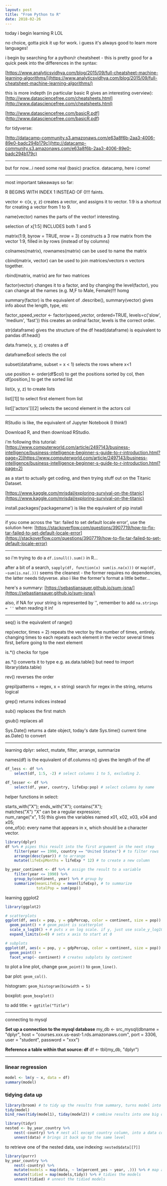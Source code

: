 ```yaml
---
layout: post
title: "From Python to R"
date: 2018-02-26
---
```


today i begin learning R LOL

no choice, gotta pick it up for work. i guess it's always good to learn more languages!

i begin by searching for a python/r cheatsheet - this is pretty good for a quick peek into the differences in the syntax:

[https://www.analyticsvidhya.com/blog/2015/09/full-cheatsheet-machine-learning-algorithms/](https://www.analyticsvidhya.com/blog/2015/09/full-cheatsheet-machine-learning-algorithms/)

this is more indepth (in particular basic R gives an interesting overview):
[http://www.datasciencefree.com/cheatsheets.html](http://www.datasciencefree.com/cheatsheets.html)

[http://www.datasciencefree.com/basicR.pdf]
(http://www.datasciencefree.com/basicR.pdf)


for tidyverse:

[http://datacamp-community.s3.amazonaws.com/e63a8f6b-2aa3-4006-89e0-badc294b179c](http://datacamp-community.s3.amazonaws.com/e63a8f6b-2aa3-4006-89e0-badc294b179c)

---

but for now...i need some real (basic) practice. 
datacamp, here i come!


---

most important takeaways so far:

R BEGINS WITH INDEX 1 INSTEAD OF 0!!! faints.

vector <- c(x, y, z) creates a vector, and assigns it to vector. 1:9 is a shortcut for creating a vector from 1 to 9.

name(vector) names the parts of the vector! interesting.

selection of x[1:5] INCLUDES both 1 and 5

matrix(1:9, byrow = TRUE, nrow = 3) constructs a 3 row matrix from the vector 1:9, filled in by rows (instead of by columns)

colnames(matrix), rownames(matrix) can be used to name the matrix

cbind(matrix, vector) can be used to join matrices/vectors n vectors together.

rbind(matrix, matrix) are for two matrices

factor(vector) changes it to a factor, and by changing the level(factor), you can change all the names (e.g. M,F to Male, Female)!!! homg

summary(factor) is the equivalent of .describe(), summary(vector) gives info about the length, type, etc

factor_speed_vector <- factor(speed_vector, ordered=TRUE, levels=c('slow', 'medium', 'fast')) this creates an ordinal factor, levels is the correct order.


str(dataframe) gives the structure of the df
head(dataframe) is equivalent to pandas df.head()

data.frame(x, y, z) creates a df

dataframe$col selects the col

subset(dataframe, subset = x < 1) selects the rows where x<1

use position <- order(df$col) to get the positions sorted by col, then df[position,] to get the sorted list

list(x, y, z) to create lists

list[[1]] to select first element from list

list[['actors']][2] selects the second element in the actors col


---

RStudio is like, the equivalent of Jupyter Notebook (I think!)

Download R, and then download RStudio.

i'm following this tutorial: [https://www.computerworld.com/article/2497143/business-intelligence/business-intelligence-beginner-s-guide-to-r-introduction.html?page=2](https://www.computerworld.com/article/2497143/business-intelligence/business-intelligence-beginner-s-guide-to-r-introduction.html?page=2)

as a start to actually get coding, and then trying stuff out on the Titanic Dataset.

[https://www.kaggle.com/mrisdal/exploring-survival-on-the-titanic](https://www.kaggle.com/mrisdal/exploring-survival-on-the-titanic)


install.packages('packagename') is like the equivalent of pip install

---

if you come across the 'tar: failed to set default locale error', use the solution here:
[https://stackoverflow.com/questions/3907719/how-to-fix-tar-failed-to-set-default-locale-error](https://stackoverflow.com/questions/3907719/how-to-fix-tar-failed-to-set-default-locale-error)

---

so i'm trying to do a `df.isnull().sum()` in R...

after a bit of a search, `sapply(df, function(x) sum(is.na(x)))` or `map(df, ~sum(is.na(.)))` seems the cleanest - the former requires no dependencies, the latter needs tidyverse. also i like the former's format a little better...

here's a summary: [https://sebastiansauer.github.io/sum-isna/](https://sebastiansauer.github.io/sum-isna/)

also, if NA for your string is represented by '', remember to add `na.strings = ''` when reading it in!

---

seq() is the equivalent of range()

rep(vector, times = 2) repeats the vector by the number of times, entirely. changing times to each repeats each element in the vector several times first, before going to the next element

is.*() checks for type

as.*() converts it to type e.g. as.data.table() but need to import library(data.table)

rev() reverses the order

grepl(patterns = regex, x = string) search for regex in the string, returns logical

grep() returns indices instead

sub() replaces the first match

gsub() replaces all

Sys.Date() returns a date object, today's date
Sys.time() current time
as.Date() to convert

---

learning dplyr: select, mutate, filter, arrange, summarize

names(df) is the equivalent of df.columns
n() gives the length of the df

```R
df_less <- df %>%
    select(df, 1:5, -2) # select columns 1 to 5, excluding 2.

df_lesser <- df %>%
    select(df, year, country, lifeExp:pop) # select columns by name
```

helper functions in select:

starts_with("X"); ends_with("X"); contains("X");<br>
matches("X") "X" can be a regular expression;<br>
num_range("x", 1:5) this gives the variables named x01, x02, x03, x04 and x05;<br>
one_of(x): every name that appears in x, which should be a character vector.<br>

```R
library(dplyr)
df %>% # pipes this result into the first argument in the next step
    filter(year == 1990, country == "United States") # to filter rows
    arrange(desc(year)) # to arrange
    mutate(lifeExpMonths = lifeExp * 12) # to create a new column

by_year_continent <- df %>% # assign the result to a variable
    filter(year <= 1990) %>%
    group_by(continent, year) %>% # group by
    summarize(meanLifeExp = mean(lifeExp), # to summarize
              totalPop = sum(pop))


```

learning ggplot2

```R
library(ggplot2)

# scatterplots
ggplot(df, aes(x = pop, y = gdpPercap, color = continent, size = pop)) + # color and size
  geom_point() + # geom_point is scatterplot
  scale_x_log10() + # puts x on log scale. if y, just use scale_y_log10()
  expand_limits(x=0) # sets x axis to start at 0

# subplots
ggplot(df, aes(x = pop, y = gdpPercap, color = continent, size = pop)) + # color and size
  geom_point() + 
  facet_wrap(~ continent) # creates subplots by continent
```

to plot a line plot, change `geom_point()` to `geom_line()`.

bar plot: `geom_col()`.

histogram: `geom_histogram(binwidth = 5)`

boxplot: `geom_boxplot()`

to add title: `+ ggtitle("Title")`


---

connecting to mysql

__Set up a connection to the mysql database__
my_db <- src_mysql(dbname = "dplyr", 
                   host = "courses.xxx.us-east-1.rds.amazonaws.com", 
                   port = 3306, 
                   user = "student",
                   password = "xxx")

__Reference a table within that source: df__
df <- tbl(my_db, "dplyr")


---

### linear regression
```R
model <- lm(y ~ x, data = df)
summary(model)
```

### tidying data up
```R
library(broom) # to tidy up the results from summary, turns model into a df
tidy(model)
bind_rows(tidy(model1), tiday(model2)) # combine results into one big df
```

```R
library(tidyr)
nested <- by_year_country %>%
    nest(-country) %>% # nest all except country column, into a data column (is a list). there is a tibble (df) for each country
    unnest(data) # brings it back up to the same level 
```

to retrieve one of the nested data, use indexing: `nested$data[[7]]`

```R
library(purrr)
by_year_country %>%
    nest(-country) %>%
    mutate(models = map(data, ~ lm(percent_yes ~ year, .))) %>% # map applies function to all items in the list. in this case the function is a linear model
    mutate(tidied = map(models,tidy)) %>% # tidies the models
    unnest(tidied) # unnest the tidied models

``` 